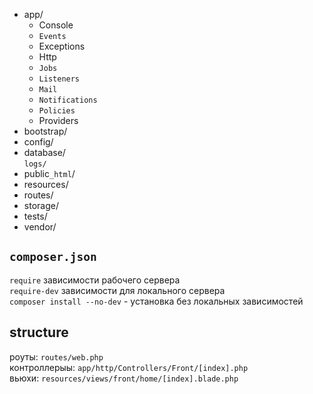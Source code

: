 - app/
  - Console
  - `Events`
  - Exceptions
  - Http
  - `Jobs`
  - `Listeners`
  - `Mail`
  - `Notifications`
  - `Policies`
  - Providers
- bootstrap/
- config/
- database/  
`logs/`  
- public`_html`/
- resources/
- routes/
- storage/
- tests/
- vendor/



## `composer.json`  
`require` зависимости рабочего сервера  
`require-dev` зависимости для локального сервера  
`composer install --no-dev` - установка без локальных зависимостей  


## structure
роуты: `routes/web.php`  
контроллерыы: `app/http/Controllers/Front/[index].php`  
вьюхи: `resources/views/front/home/[index].blade.php`  

